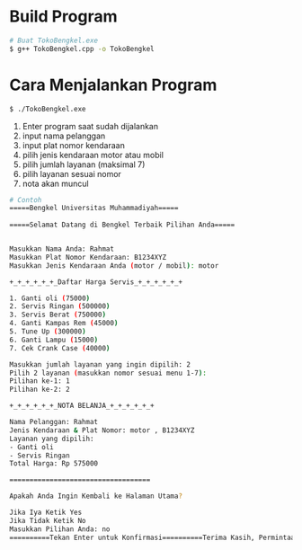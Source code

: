 # Build Program
```bash
# Buat TokoBengkel.exe
$ g++ TokoBengkel.cpp -o TokoBengkel
```
# Cara Menjalankan Program
```bash
$ ./TokoBengkel.exe
```
1. Enter program saat sudah dijalankan
2. input nama pelanggan
3. input plat nomor kendaraan
4. pilih jenis kendaraan motor atau mobil
5. pilih jumlah layanan (maksimal 7)
6. pilih layanan sesuai nomor
7. nota akan muncul

```bash
# Contoh
=====Bengkel Universitas Muhammadiyah=====                                                            
    
=====Selamat Datang di Bengkel Terbaik Pilihan Anda=====


Masukkan Nama Anda: Rahmat
Masukkan Plat Nomor Kendaraan: B1234XYZ
Masukkan Jenis Kendaraan Anda (motor / mobil): motor

+_+_+_+_+_+_Daftar Harga Servis_+_+_+_+_+_+

1. Ganti oli (75000)
2. Servis Ringan (500000)
3. Servis Berat (750000)
4. Ganti Kampas Rem (45000)
5. Tune Up (300000)
6. Ganti Lampu (15000)
7. Cek Crank Case (40000)

Masukkan jumlah layanan yang ingin dipilih: 2
Pilih 2 layanan (masukkan nomor sesuai menu 1-7):
Pilihan ke-1: 1
Pilihan ke-2: 2

+_+_+_+_+_+_NOTA BELANJA_+_+_+_+_+_+

Nama Pelanggan: Rahmat
Jenis Kendaraan & Plat Nomor: motor , B1234XYZ
Layanan yang dipilih:
- Ganti oli
- Servis Ringan
Total Harga: Rp 575000

===================================

Apakah Anda Ingin Kembali ke Halaman Utama?

Jika Iya Ketik Yes
Jika Tidak Ketik No
Masukkan Pilihan Anda: no
==========Tekan Enter untuk Konfirmasi==========Terima Kasih, Permintaan Anda Sedang di Proses
```
